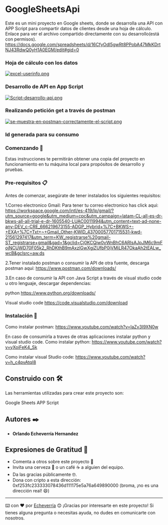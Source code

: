# GoogleSheetsApi
Este es un mini proyecto en Google sheets, donde se desarrolla una API con APP Script para compartir datos de clientes desde una hoja de cálculo.
Enlace para ver el archivo compartido directamente con su desarrollo(está con permisos).
https://docs.google.com/spreadsheets/d/16CfyOdl5gwRt8PPobA47MkKDrtNJ43RdwQ0yH1A0EGM/edit#gid=0

### Hoja de cálculo con los datos
[![excel-userinfo.png](https://i.postimg.cc/pLgbLMPn/excel-userinfo.png)](https://postimg.cc/Mnbr94MW)

### Desarrollo de API en App Script
[![Script-desarrollo-api.png](https://i.postimg.cc/DfDcDv6s/Script-desarrollo-api.png)](https://postimg.cc/s1YSGRtD)

### Realizando petición get a través de postman
[![se-muestra-en-postman-correctamente-el-script.png](https://i.postimg.cc/T2WkT5pQ/se-muestra-en-postman-correctamente-el-script.png)](https://postimg.cc/w3g5Vv5s)

### Id generada para su consumo


### Comenzando 🚀

Estas instrucciones te permitirán obtener una copia del proyecto en funcionamiento en tu máquina local para propósitos de desarrollo y pruebas.

### Pre-requisitos 📋
Antes de comenzar, asegúrate de tener instalados los siguientes requisitos:

1.Correo electronico Gmail: Para tener tu correo electronico has click aqui:
https://workspace.google.com/intl/es-419/lp/gmail/?utm_source=google&utm_medium=cpc&utm_campaign=latam-CL-all-es-dr-bkws-all-all-trial-e-dr-1605540-LUAC0011994&utm_content=text-ad-none-any-DEV_c-CRE_666219673155-ADGP_Hybrid+%7C+BKWS+-+EXA+%7C+Txt+~+Gmail_Other-KWID_43700057701715531-kwd-21561297417&utm_term=KW_registrarse%20gmail-ST_registrarse+gmail&gad=1&gclid=Cj0KCQjw0vWnBhC6ARIsAJpJM6c9mFojNCUWD70F05k2_RhDKthB9mAxzlGwXgjZUfbP0jVMiLR47OkaAh2tEALw_wcB&gclsrc=aw.ds

2.Tener instalado postman o consumir la API de otra fuente, descarga postman aquí:
https://www.postman.com/downloads/

3.En caso de consumir la API con Java Script a través de visual studio code u otro lenguaje, descargar dependencias:

python
https://www.python.org/downloads/

Visual studio code
https://code.visualstudio.com/download

### Instalación 🔧
Como instalar postman:
https://www.youtube.com/watch?v=laZv3I9XN0w

En caso de consumirla a traves de otras aplicaciones instalar python y visual studio code.
Como instalar python:
https://www.youtube.com/watch?v=yXoiFeK4_Sk

Como instalar visual Studio code:
https://www.youtube.com/watch?v=h_c4pvAtqI8


## Construido con 🛠️

Las herramientas utilizadas para crear este proyecto son:

Google Sheets
APP Script

## Autores ✒️

* **Orlando Echeverría Hernandez** 


## Expresiones de Gratitud 🎁

* Comenta a otros sobre este proyecto 📢
* Invita una cerveza 🍺 o un café ☕ a alguien del equipo. 
* Da las gracias públicamente 🤓.
* Dona con cripto a esta dirección: 0xf253fc233333078436d111175e5a76a649890000 (broma, ¡no es una dirección real! 😄)

---
⌨️ con ❤️ por [Echeverría](https://github.com/Echeverria29) 😊
¡Gracias por interesarte en este proyecto! Si tienes alguna pregunta o necesitas ayuda, no dudes en comunicarte con nosotros. 
